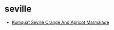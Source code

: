 # seville

 * [Kumquat Seville Orange And Apricot Marmalade](index/k/kumquat-seville-orange-and-apricot-marmalade-10029.json)
